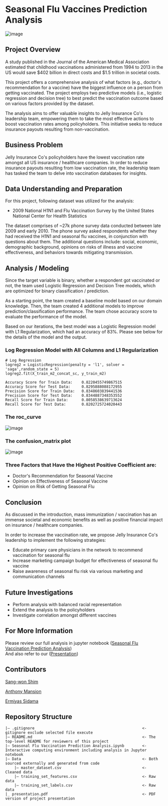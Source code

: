 # Seasonal Flu Vaccines Prediction Analysis
![image](https://github.com/MansionAnthony/Seasonal-FLU-Vaccine-Prediction_Analysis/assets/160514617/ee62fd8f-7425-4878-85fc-85aeba8ff104)

## Project Overview
A study published in the Journal of the American Medical Association estimated that childhood vaccinations administered from 1994 to 2013 in the US would save $402 billion in direct costs and $1.5 trillion in societal costs.

This project offers a comprehensive analysis of what factors (e.g., doctor's recommendation for a vaccine) have the biggest influence on a person from getting vaccinated. The project employs two predictive models (i.e., logistic regression and decision tree) to best predict the vaccination outcome based on various factors provided by the dataset.

The analysis aims to offer valuable insights to Jelly Insurance Co's leadership team, empowering them to take the most effective actions to boost vaccination rates among policyholders. This initiative seeks to reduce insurance payouts resulting from non-vaccination.

## Business Problem
Jelly Insurance Co's policyholders have the lowest vaccination rate amongst all US insurance / healthcare companies. In order to reduce insurance payouts resulting from low vaccination rate, the leadership team has tasked the team to delve into vaccination databases for insights.

## Data Understanding and Preparation
For this project, following dataset was utilized for the analysis:

- 2009 National H1N1 and Flu Vaccination Survey by the United States National Center for Health Statistics
  
The dataset comprises of ~27k phone survey data conducted between late 2009 and early 2010. The phone survey asked respondents whether they had received the H1N1 and seasonal flu vaccines, in conjunction with questions about them. The additional questions include: social, economic, demographic background, opinions on risks of illness and vaccine effectiveness, and behaviors towards mitigating transmission.

## Analysis / Modeling
Since the target variable is binary, whether a respondent got vaccinated or not, the team used Logistic Regression and Decision Tree models, which are optimized for binary classification / prediction. 

As a starting point, the team created a baseline model based on our domain knowledge. Then, the team created 4 additional models to improve prediction/classification performance. The team chose accuracy score to evaluate the performance of the model. 

Based on our iterations, the best model was a Logistic Regression model with L1 Regularization, which had an accuracy of 83%. Please see below for the details of the model and the output. 

### Log Regression Model with All Columns and L1 Regularization
```
# Log Regression
logreg2 = LogisticRegression(penalty = 'l1', solver = 'saga',random_state = 5)
logreg2.fit(X_train_m2_concat_sc, y_train_m2)
```
```
Accuracy Score for Train Data:    0.8220455749867515
Accuracy Score for Test Data:     0.8295888088172955
Precision Score for Train Data:   0.8348603839441536
Precision Score for Test Data:    0.8344887348353552
Recall Score for Train Data:      0.8058538639713624
Recall Score for Test Data:       0.8202725724020443
```
### The roc_curve 
![image](https://github.com/MansionAnthony/Seasonal-FLU-Vaccine-Prediction_Analysis/assets/160514617/e8810834-55f8-4f5d-9214-0016792bf863)
### The confusion_matrix plot 
![image](https://github.com/MansionAnthony/Seasonal-FLU-Vaccine-Prediction_Analysis/assets/160514617/2fbef0ef-dcf1-40f1-aa19-c2407098ce5e)

### Three Factors that Have the Highest Positive Coefficient are:

- Doctor's Recommendation for Seasonal Vaccine
- Opinion on Effectiveness of Seasonal Vaccine
- Opinion on Risk of Getting Seasonal Flu
  
## Conclusion
As discussed in the introduction, mass immunization / vaccination has an immense societal and economic benefits as well as positive financial impact on insurance / healthcare companies.

In order to increase the vaccination rate, we propose Jelly Insurance Co's leadership to implement the following strategies:

- Educate primary care physicians in the network to recommend vaccination for seasonal flu
- Increase marketing campaign budget for effectiveness of seasonal flu vaccine
- Raise awareness of seasonal flu risk via various marketing and communication channels

## Future Investigations
  - Perform analysis with balanced racial representation
  - Extend the analysis to the policyholders
  - Investigate correlation amongst different vaccines

## For More Information
Please review our full analysis in jupyter notebook ([Seasonal Flu Vaccination Prediction Analysis](https://github.com/MansionAnthony/Seasonal-FLU-Vaccine-Prediction_Analysis/blob/Main/Seasonal%20Flu%20Vaccination%20Prediction%20Analysis.ipynb))\
And also refer to our ([Presentation](https://github.com/MansionAnthony/Seasonal-FLU-Vaccine-Prediction_Analysis/blob/Main/presentation.pdf)) 

## Contributors
[Sang-won Shim](https://github.com/sangwon224)

[Anthony Mansion](https://github.com/MansionAnthony)

[Ermiyas Sidama](https://github.com/ermiyas-sidama)

## Repository Structure
```
|— .gitignore                                                <- gitignore exclude selected file execute
|— README.md                                                 <- The top-level README for reviewers of this project
|— Seasonal Flu Vaccination Prediction Analysis.ipynb        <- Interactive computing environment including analysis in Jupyter notebook
|— Data                                                      <- Both sourced externally and generated from code
    |— master_dataset.csv                                    <- Cleaned data
    |— training_set_features.csv                             <- Raw data
    |— training_set_labels.csv                               <- Raw data
|_ presentation.pdf                                          <- PDF version of project presentation
```
